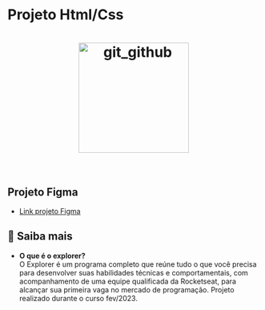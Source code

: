 # Projeto Html/Css

<h1 align="center">
  <img alt="git_github" title="git_github" src="https://imgur.com/WBiUfjj" width="220px" />
</h1>

<br>

## Projeto Figma

* [Link projeto Figma](https://www.figma.com/file/tVl2w8Pnyr6uze2SWWwaet/Projeto01-Extra-(Copy)?node-id=1%3A2&t=uRUl0gXWh9V0EU9A-0) <br>

## 🚀 Saiba mais

- <strong>O que é o explorer?</strong> <br>
O Explorer é um programa completo que reúne tudo o que você precisa para desenvolver suas habilidades técnicas e comportamentais, com acompanhamento de uma equipe qualificada da Rocketseat, para alcançar sua primeira vaga no mercado de programação.
Projeto realizado durante o curso fev/2023.
